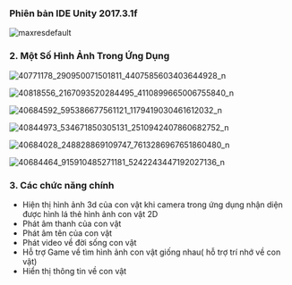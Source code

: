 
### Phiên bản IDE Unity 2017.3.1f

![maxresdefault](https://user-images.githubusercontent.com/32415728/45041102-b4828800-b091-11e8-96a9-894dbefad8ae.jpg)


### 2. Một Số Hình Ảnh Trong Ứng Dụng

![40771178_290950071501811_4407585603403644928_n](https://user-images.githubusercontent.com/32415728/45043074-6fad2000-b096-11e8-8a45-6c350f249071.png)

![40818556_2167093520284495_4110899665006755840_n](https://user-images.githubusercontent.com/32415728/45043077-70de4d00-b096-11e8-85c8-9c9999efcf01.png)

![40684592_595386677561121_1179419030461612032_n](https://user-images.githubusercontent.com/32415728/45042696-80a96180-b095-11e8-96bd-8dbbc19d1e5d.png)

![40844973_534671850305131_2510942407860682752_n](https://user-images.githubusercontent.com/32415728/45042733-9454c800-b095-11e8-9842-3cddd4bcdd69.png)

![40684028_248828869109747_7613286967651860480_n](https://user-images.githubusercontent.com/32415728/45043214-bf8be700-b096-11e8-9b19-ff28485d5e59.png)

![40684464_915910485271181_5242243447192027136_n](https://user-images.githubusercontent.com/32415728/45043073-6f148980-b096-11e8-8b42-c98fc5b3521e.png)

### 3. Các chức năng chính
* Hiện thị hình ảnh 3d của con vật khi camera trong ứng dụng nhận diện được hình lá thẻ hình ảnh con vật 2D
* Phát âm thanh của con vật
* Phát âm tên của con vật
* Phát video về đời sống con vật
* Hỗ trợ Game về tìm hình ảnh con vật giống nhau( hỗ trợ trí nhớ về con vật)
* Hiển thị thông tin về con vật



